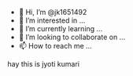 - 👋 Hi, I’m @jk1651492
- 👀 I’m interested in ...
- 🌱 I’m currently learning ...
- 💞️ I’m looking to collaborate on ...
- 📫 How to reach me ...

<!---
jk1651492/jk1651492 is a ✨ special ✨ repository because its `README.md` (this file) appears on your GitHub profile.
You can click the Preview link to take a look at your changes.
--->

hay this is jyoti kumari
